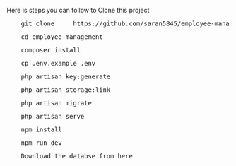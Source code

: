 Here is steps you can follow to Clone this project
<ul>
<div class="highlight highlight-source-shell notranslate position-relative overflow-auto" dir="auto"><pre style="position: relative;"> git clone     https://github.com/saran5845/employee-management.git<div class="open_grepper_editor" title="Edit &amp; Save To Grepper"></div></pre><div class="zeroclipboard-container">
</div></div>
<div class="highlight highlight-source-shell notranslate position-relative overflow-auto" dir="auto"><pre style="position: relative;"> cd employee-management<div class="open_grepper_editor" title="Edit &amp; Save To Grepper"></div></pre><div class="zeroclipboard-container">
</div></div>

 <div class="highlight highlight-source-shell notranslate position-relative overflow-auto" dir="auto"><pre style="position: relative;"> composer install<div class="open_grepper_editor" title="Edit &amp; Save To Grepper"></div></pre><div class="zeroclipboard-container">
</div></div>

 <div class="highlight highlight-source-shell notranslate position-relative overflow-auto" dir="auto"><pre style="position: relative;"> cp .env.example .env<div class="open_grepper_editor" title="Edit &amp; Save To Grepper"></div></pre><div class="zeroclipboard-container">
</div></div>

 <div class="highlight highlight-source-shell notranslate position-relative overflow-auto" dir="auto"><pre style="position: relative;"> php artisan key:generate
<div class="open_grepper_editor" title="Edit &amp; Save To Grepper"></div></pre><div class="zeroclipboard-container">
</div></div>

 <div class="highlight highlight-source-shell notranslate position-relative overflow-auto" dir="auto"><pre style="position: relative;"> php artisan storage:link
<div class="open_grepper_editor" title="Edit &amp; Save To Grepper"></div></pre><div class="zeroclipboard-container">
</div></div>

 <div class="highlight highlight-source-shell notranslate position-relative overflow-auto" dir="auto"><pre style="position: relative;"> php artisan migrate
<div class="open_grepper_editor" title="Edit &amp; Save To Grepper"></div></pre><div class="zeroclipboard-container">
</div></div>
 <div class="highlight highlight-source-shell notranslate position-relative overflow-auto" dir="auto"><pre style="position: relative;"> php artisan serve<div class="open_grepper_editor" title="Edit &amp; Save To Grepper"></div></pre><div class="zeroclipboard-container">
</div></div>

 <div class="highlight highlight-source-shell notranslate position-relative overflow-auto" dir="auto"><pre style="position: relative;"> npm install <div class="open_grepper_editor" title="Edit &amp; Save To Grepper"></div></pre><div class="zeroclipboard-container">
</div></div>
 <div class="highlight highlight-source-shell notranslate position-relative overflow-auto" dir="auto"><pre style="position: relative;"> npm run dev <div class="open_grepper_editor" title="Edit &amp; Save To Grepper"></div></pre><div class="zeroclipboard-container">
</div></div>
<div class="highlight highlight-source-shell notranslate position-relative overflow-auto" dir="auto"><pre style="position: relative;"> Download the databse from here <div class="open_grepper_editor" title="Edit &amp; Save To Grepper"></div></pre><div class="zeroclipboard-container">
</div></div>

</ul>
